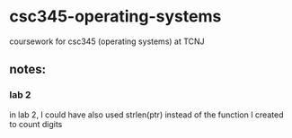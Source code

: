 # csc345-operating-systems
coursework for csc345 (operating systems) at TCNJ

## notes: 

### lab 2
in lab 2, I could have also used strlen(ptr) instead of the function I created to count digits
